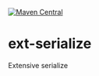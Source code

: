 [![Maven Central](https://img.shields.io/maven-central/v/io.github.qianlixy/ext-serialize.svg)](https://search.maven.org/search?q=a:ext-serialize)

# ext-serialize
Extensive serialize
